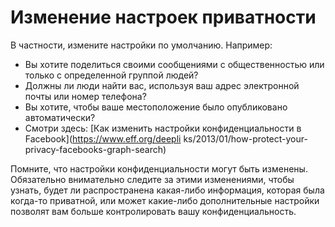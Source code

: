 [Title]: # (Изменение настроек приватности)
[Order]: # (3)

# Изменение настроек приватности

В частности, измените настройки по умолчанию. Например:

* Вы хотите поделиться своими сообщениями с общественностью или только с определенной группой людей?
* Должны ли люди найти вас, используя ваш адрес электронной почты или номер телефона?
* Вы хотите, чтобы ваше местоположение было опубликовано автоматически?
* Смотри здесь: [Как изменить настройки конфиденциальности в Facebook](https://www.eff.org/deepli
ks/2013/01/how-protect-your-privacy-facebooks-graph-search)

Помните, что настройки конфиденциальности могут быть изменены. Обязательно внимательно следите за этими изменениями, чтобы узнать, будет ли распространена какая-либо информация, которая была когда-то приватной, или может какие-либо дополнительные настройки позволят вам больше контролировать вашу конфиденциальность.